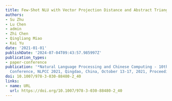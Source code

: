 ```yaml
---
title: Few-Shot NLU with Vector Projection Distance and Abstract Triangular CRF
authors:
- Su Zhu
- Lu Chen
- admin
- Zhi Chen
- Qingliang Miao
- Kai Yu
date: '2021-01-01'
publishDate: '2024-07-04T09:43:57.985997Z'
publication_types:
- paper-conference
publication: '*Natural Language Processing and Chinese Computing - 10th CCF International
  Conference, NLPCC 2021, Qingdao, China, October 13-17, 2021, Proceedings, Part I*'
doi: 10.1007/978-3-030-88480-2_40
links:
- name: URL
  url: https://doi.org/10.1007/978-3-030-88480-2_40
---
```

